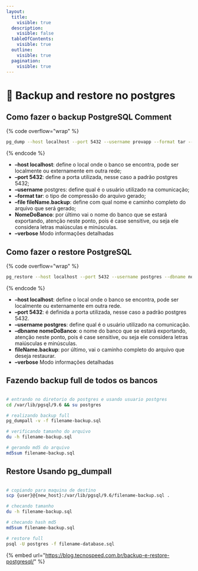 ```yaml
---
layout:
  title:
    visible: true
  description:
    visible: false
  tableOfContents:
    visible: true
  outline:
    visible: true
  pagination:
    visible: true
---
```


# 💾 Backup and restore no postgres

## Como fazer o backup PostgreSQL Comment <a href="#como-fazer-o-backup-postgresql" id="como-fazer-o-backup-postgresql"></a>

{% code overflow="wrap" %}
```sh
pg_dump --host localhost --port 5432 --username provapp --format tar --file fileName.backup --verbose NomeDoBanco
```
{% endcode %}

* **–host localhost**: define o local onde o banco se encontra, pode ser localmente ou externamente em outra rede;
* **–port 5432**: define a porta utilizada, nesse caso a padrão postgres 5432;
* **–username** postgres: define qual é o usuário utilizado na comunicação;
* **–format tar**: o tipo de compressão do arquivo gerado;
* **–file fileName.backup**: define com qual nome e caminho completo do arquivo que será gerado;
* **NomeDoBanco**: por último vai o nome do banco que se estará exportando, atenção neste ponto, pois é case sensitive, ou seja ele considera letras maiúsculas e minúsculas.
* **–verbose** Modo informações detalhadas

## Como fazer o restore PostgreSQL <a href="#como-fazer-o-restore-postgresql" id="como-fazer-o-restore-postgresql"></a>

{% code overflow="wrap" %}
```sh
pg_restore --host localhost --port 5432 --username postgres --dbname nomeDoBanco --verboser fileName.backup
```
{% endcode %}

* **–host localhost**: define o local onde o banco se encontra, pode ser localmente ou externamente em outra rede.
* **–port 5432**: é definida a porta utilizada, nesse caso a padrão postgres 5432.
* **–username postgres**: define qual é o usuário utilizado na comunicação.
* **–dbname nomeDoBanco**: o nome do banco que se estará exportando, atenção neste ponto, pois é case sensitive, ou seja ele considera letras maiúsculas e minúsculas.
* **fileName.backup**: por último, vai o caminho completo do arquivo que deseja restaurar.
* **–verbose** Modo informações detalhadas

## Fazendo backup full de todos os bancos

```sh

# entrando no diretorio do postgres e usando usuario postgres
cd /var/lib/pgsql/9.6 && su postgres

# realizando backup full
pg_dumpall -v -f filename-backup.sql

# verificando tamanho do arquivo
du -h filename-backup.sql

# gerando md5 do arquivo
md5sum filename-backup.sql

```

## Restore Usando pg\_dumpall

```sh

# copiando para maquina de destino
scp {user}@{new_host}:/var/lib/pgsql/9.6/filename-backup.sql .

# checando tamanho 
du -h filename-backup.sql

# checando hash md5 
md5sum filename-backup.sql

# restore full
psql -U postgres -f filename-database.sql
```



{% embed url="https://blog.tecnospeed.com.br/backup-e-restore-postgresql/" %}
